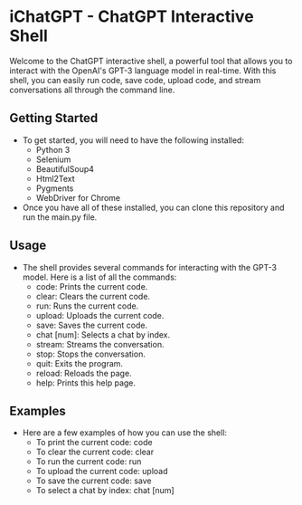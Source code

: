 # iChatGPT - ChatGPT Interactive Shell
Welcome to the ChatGPT interactive shell, a powerful tool that allows you to interact with the OpenAI's GPT-3 language model in real-time. With this shell, you can easily run code, save code, upload code, and stream conversations all through the command line.

## Getting Started
- To get started, you will need to have the following installed:
    - Python 3
    - Selenium
    - BeautifulSoup4
    - Html2Text
    - Pygments
    - WebDriver for Chrome
- Once you have all of these installed, you can clone this repository and run the main.py file.

## Usage
- The shell provides several commands for interacting with the GPT-3 model. Here is a list of all the commands:
    - code:             Prints the current code.
    - clear:            Clears the current code.
    - run:              Runs the current code.
    - upload:           Uploads the current code.
    - save:             Saves the current code.
    - chat [num]:       Selects a chat by index.
    - stream:           Streams the conversation.
    - stop:             Stops the conversation.
    - quit:             Exits the program.
    - reload:           Reloads the page.
    - help:             Prints this help page.

## Examples
- Here are a few examples of how you can use the shell:
    - To print the current code: code
    - To clear the current code: clear
    - To run the current code: run
    - To upload the current code: upload
    - To save the current code: save
    - To select a chat by index: chat [num]
